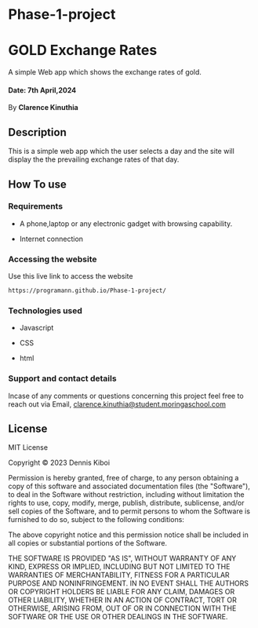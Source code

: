 # Phase-1-project
# GOLD Exchange Rates
A simple Web app which shows the exchange rates of gold.

#### Date: 7th April,2024

By **Clarence Kinuthia**

## Description

This is a simple web app which the user selects a day and the site will display the the prevailing exchange rates of that day.

## How To use

### Requirements
* A phone,laptop or any electronic gadget with browsing capability.

* Internet connection

### Accessing the website

Use this live link to access the website
```bash 
https://programann.github.io/Phase-1-project/
```
### Technologies used

* Javascript

* CSS

* html

### Support and contact details

Incase of any comments or questions concerning this project feel free to reach out via Email, <clarence.kinuthia@student.moringaschool.com>

## License

MIT License

Copyright &copy; 2023 Dennis Kiboi

Permission is hereby granted, free of charge, to any person obtaining a copy of this software and associated documentation files (the "Software"), to deal in the Software without restriction, including without limitation the rights to use, copy, modify, merge, publish, distribute, sublicense, and/or sell copies of the Software, and to permit persons to whom the Software is furnished to do so, subject to the following conditions:

The above copyright notice and this permission notice shall be included in all copies or substantial portions of the Software.

THE SOFTWARE IS PROVIDED "AS IS", WITHOUT WARRANTY OF ANY KIND, EXPRESS OR IMPLIED, INCLUDING BUT NOT LIMITED TO THE WARRANTIES OF MERCHANTABILITY, FITNESS FOR A PARTICULAR PURPOSE AND NONINFRINGEMENT. IN NO EVENT SHALL THE AUTHORS OR COPYRIGHT HOLDERS BE LIABLE FOR ANY CLAIM, DAMAGES OR OTHER LIABILITY, WHETHER IN AN ACTION OF CONTRACT, TORT OR OTHERWISE, ARISING FROM, OUT OF OR IN CONNECTION WITH THE SOFTWARE OR THE USE OR OTHER DEALINGS IN THE SOFTWARE.

